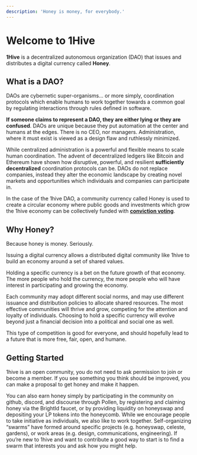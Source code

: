 ```yaml
---
description: 'Honey is money, for everybody.'
---
```


# Welcome to 1Hive

**1Hive** is a decentralized autonomous organization \(DAO\) that issues and distributes a digital currency called **Honey**.

## What is a DAO? <a id="what-is-a-dao"></a>

DAOs are cybernetic super-organisms… or more simply, coordination protocols which enable humans to work together towards a common goal by regulating interactions through rules defined in software.

**If someone claims to represent a DAO, they are either lying or they are confused**. DAOs are unique because they put automation at the center and humans at the edges. There is no CEO, nor managers. Administration, where it must exist is viewed as a design flaw and ruthlessly minimized.

While centralized administration is a powerful and flexible means to scale human coordination. The advent of decentralized ledgers like Bitcoin and Ethereum have shown how disruptive, powerful, and resilient **sufficiently decentralized** coordination protocols can be. DAOs do not replace companies, instead they alter the economic landscape by creating novel markets and opportunities which individuals and companies can participate in.

In the case of the 1hive DAO, a community currency called Honey is used to create a circular economy where public goods and investments which grow the 1hive economy can be collectively funded with [**conviction voting**](projects/honey-pot/).

## Why Honey?

Because honey is money. Seriously.

Issuing a digital currency allows a distributed digital community like 1hive to build an economy around a set of shared values.

Holding a specific currency is a bet on the future growth of that economy. The more people who hold the currency, the more people who will have interest in participating and growing the economy.

Each community may adopt different social norms, and may use different issuance and distribution policies to allocate shared resources. The most effective communities will thrive and grow, competing for the attention and loyalty of individuals. Choosing to hold a specific currency will evolve beyond just a financial decision into a political and social one as well.

This type of competition is good for everyone, and should hopefully lead to a future that is more free, fair, open, and humane.

## Getting Started <a id="getting-started"></a>

1hive is an open community, you do not need to ask permission to join or become a member. If you see something you think should be improved, you can make a proposal to get honey and make it happen.

You can also earn honey simply by participating in the community on github, discord, and discourse through Pollen, by registering and claiming honey via the BrightId faucet, or by providing liquidity on honeyswap and depositing your LP tokens into the honeycomb. While we encourage people to take initiative as individuals, we also like to work together. Self-organizing “swarms” have formed around specific projects \(e.g. honeyswap, celeste, gardens\), or work areas \(e.g. design, communications, engineering\). If you’re new to 1hive and want to contribute a good way to start is to find a swarm that interests you and ask how you might help.

